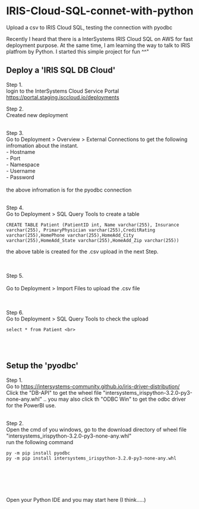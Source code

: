 # IRIS-Cloud-SQL-connet-with-python
Upload a csv to IRIS Cloud SQL, testing the connection with pyodbc


Recently I heard that there is a InterSystems IRIS Cloud SQL on AWS for fast deployment purpose.
At the same time, I am learning the way to talk to IRIS platfrom by Python.
I started this simple project for fun ^^"


Deploy a 'IRIS SQL DB Cloud'
---------------------------------------------------------
Step 1. <br>
login to the InterSystems Cloud Service Portal
https://portal.staging.isccloud.io/deployments

Step 2. <br>
Created new deployment <br> <br>

Step 3. <br>
Go to Deployment > Overview > External Connections  to get the following infromation about the instant. <br>
    - Hostname <br>
    - Port <br>
    - Namespace <br>
    - Username <br>
    - Password  <br>
<br>
the above infromation is for the pyodbc connection <br> <br>

Step 4. <br>
Go to Deployment > SQL Query Tools   to create a table  <br>
```
CREATE TABLE Patient (PatientID int, Name varchar(255), Insurance varchar(255), PrimaryPhysician varchar(255),CreditRating varchar(255),HomePhone varchar(255),HomeAdd_City varchar(255),HomeAdd_State varchar(255),HomeAdd_Zip varchar(255))
```
the above table is created for the .csv upload in the next Step.  
<br> <br>

Step 5. <br>
<br>
Go to Deployment > Import Files  to upload the .csv file <br>
<br><br>

Step 6. <br>
Go to Deployment > SQL Query Tools   to check the upload <br>
```
select * from Patient <br>
```
<br><br>

Setup the 'pyodbc'
---------------------------------------------------------
Step 1. <br>
Go to  https://intersystems-community.github.io/iris-driver-distribution/ <br>
Click the "DB-API" to get the wheel file "intersystems_irispython-3.2.0-py3-none-any.whl"
.. you may also click th "ODBC Win" to get the odbc driver for the PowerBI use.
<br><br>

Step 2. <br>
Open the cmd of you windows, go to the download directory of wheel file "intersystems_irispython-3.2.0-py3-none-any.whl" <br>
run the following command <br>
```
py -m pip install pyodbc
py -m pip install intersystems_irispython-3.2.0-py3-none-any.whl
```
<br><br>
------------------------------------------------------------

Open your Python IDE and you may start here  (I think.....)

